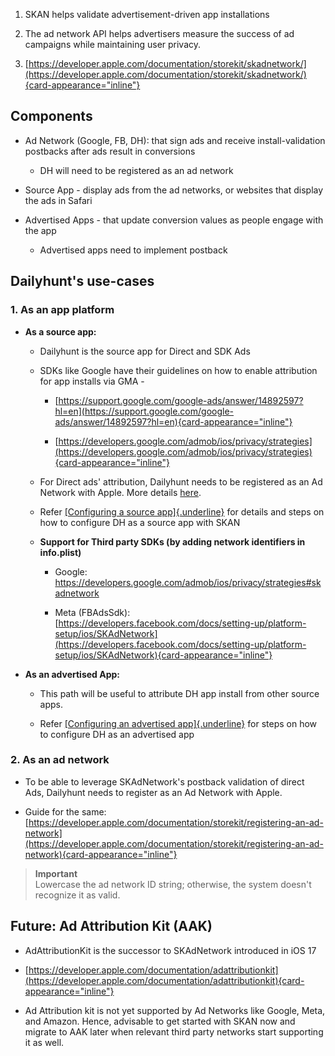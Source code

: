 1.  SKAN helps validate advertisement-driven app installations

2.  The ad network API helps advertisers measure the success of ad
    campaigns while maintaining user privacy.

3.  [https://developer.apple.com/documentation/storekit/skadnetwork/](https://developer.apple.com/documentation/storekit/skadnetwork/){card-appearance="inline"}

## Components

- Ad Network (Google, FB, DH): that sign ads and receive
  install-validation postbacks after ads result in conversions

  - DH will need to be registered as an ad network

- Source App - display ads from the ad networks, or websites that
  display the ads in Safari

- Advertised Apps - that update conversion values as people engage with
  the app

  - Advertised apps need to implement postback

## Dailyhunt's use-cases

### 1. As an app platform

- **As a source app:**

  - Dailyhunt is the source app for Direct and SDK Ads

  - SDKs like Google have their guidelines on how to enable attribution
    for app installs via GMA -

    - [https://support.google.com/google-ads/answer/14892597?hl=en](https://support.google.com/google-ads/answer/14892597?hl=en){card-appearance="inline"}

    - [https://developers.google.com/admob/ios/privacy/strategies](https://developers.google.com/admob/ios/privacy/strategies){card-appearance="inline"}

  - For Direct ads\' attribution, Dailyhunt needs to be registered as an
    Ad Network with Apple. More details
    [here](https://evp.atlassian.net/wiki/spaces/IE/pages/990183429/SKAdNetwork#2.-As-an-ad-network).

  - Refer [[Configuring a source
    app]{.underline}](https://developer.apple.com/documentation/storekit/configuring-a-source-app)
    for details and steps on how to configure DH as a source app with
    SKAN

  - **Support for Third party SDKs (by adding network identifiers in
    info.plist)**

    - Google:
      <https://developers.google.com/admob/ios/privacy/strategies#skadnetwork>

    - Meta (FBAdsSdk):
      [https://developers.facebook.com/docs/setting-up/platform-setup/ios/SKAdNetwork](https://developers.facebook.com/docs/setting-up/platform-setup/ios/SKAdNetwork){card-appearance="inline"}

- **As an advertised App:**

  - This path will be useful to attribute DH app install from other
    source apps.

  - Refer [[Configuring an advertised
    app]{.underline}](https://developer.apple.com/documentation/storekit/configuring-an-advertised-app)
    for steps on how to configure DH as an advertised app

### 2. As an ad network

- To be able to leverage SKAdNetwork's postback validation of direct
  Ads, Dailyhunt needs to register as an Ad Network with Apple.

- Guide for the same:
  [https://developer.apple.com/documentation/storekit/registering-an-ad-network](https://developer.apple.com/documentation/storekit/registering-an-ad-network){card-appearance="inline"}

> **Important**\
> Lowercase the ad network ID string; otherwise, the system doesn't
> recognize it as valid.

## Future: Ad Attribution Kit (AAK)

- AdAttributionKit is the successor to SKAdNetwork introduced in iOS 17

- [https://developer.apple.com/documentation/adattributionkit](https://developer.apple.com/documentation/adattributionkit){card-appearance="inline"}

- Ad Attribution kit is not yet supported by Ad Networks like Google,
  Meta, and Amazon. Hence, advisable to get started with SKAN now and
  migrate to AAK later when relevant third party networks start
  supporting it as well.
